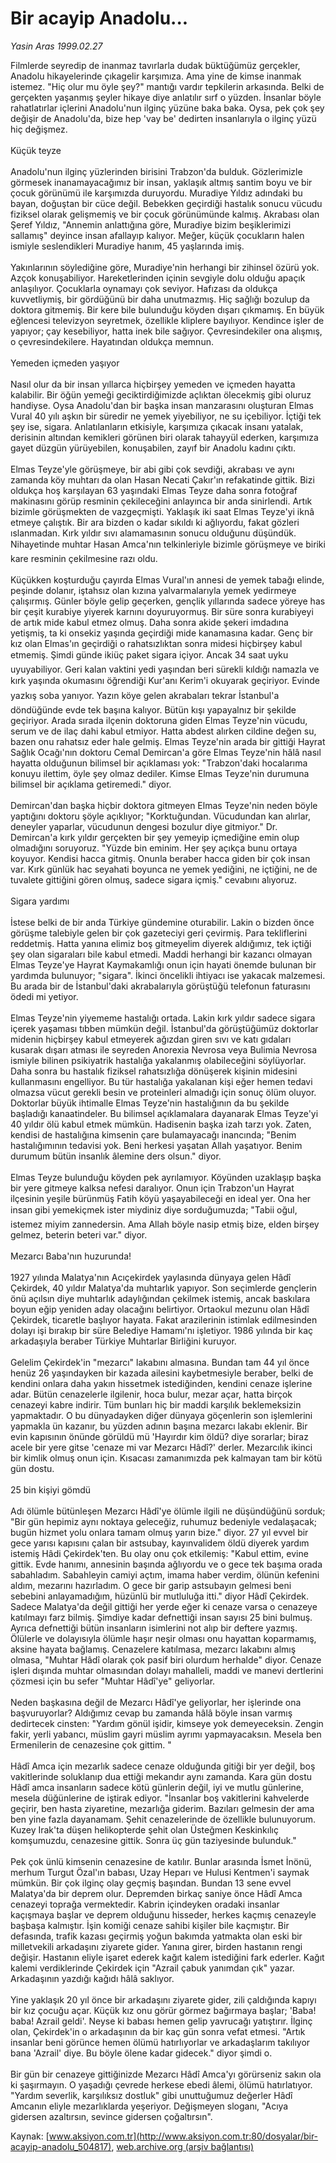 # Bir acayip Anadolu...

*Yasin Aras 1999.02.27*

<div class="pNewsDetailMainContent" itemprop="articleBody">
 Filmlerde seyredip de inanmaz tavırlarla dudak büktüğümüz gerçekler, Anadolu hikayelerinde çıkagelir karşımıza. Ama yine de kimse inanmak istemez. "Hiç olur mu öyle şey?" mantığı vardır tepkilerin arkasında. Belki de gerçekten yaşanmış şeyler hikaye diye anlatılır sırf o yüzden. İnsanlar böyle rahatlatırlar içlerini Anadolu'nun ilginç yüzüne baka baka. Oysa, pek çok şey değişir de Anadolu'da, bize hep 'vay be' dedirten insanlarıyla o ilginç yüzü hiç değişmez.
 <br/>
 <br/>
 Küçük teyze
 <br/>
 <br/>
 Anadolu'nun ilginç yüzlerinden birisini Trabzon'da bulduk. Gözlerimizle görmesek inanamayacağımız bir insan, yaklaşık altmış santim boyu ve bir çocuk görünümü ile karşımızda duruyordu. Muradiye Yıldız adındaki bu bayan, doğuştan bir cüce değil. Bebekken geçirdiği hastalık sonucu vücudu fiziksel olarak gelişmemiş ve bir çocuk görünümünde kalmış. Akrabası olan Şeref Yıldız, "Annemin anlattığına göre, Muradiye bizim beşiklerimizi sallamış" deyince insan afallayıp kalıyor. Meğer, küçük çocukların halen ismiyle seslendikleri Muradiye hanım, 45 yaşlarında imiş.
 <br/>
 <br/>
 Yakınlarının söylediğine göre, Muradiye'nin herhangi bir zihinsel özürü yok. Azçok konuşabiliyor. Hareketlerinden içinin sevgiyle dolu olduğu apaçık anlaşılıyor. Çocuklarla oynamayı çok seviyor. Hafızası da oldukça kuvvetliymiş, bir gördüğünü bir daha unutmazmış. Hiç sağlığı bozulup da doktora gitmemiş. Bir kere bile bulunduğu köyden dışarı çıkmamış. En büyük eğlencesi televizyon seyretmek, özellikle kliplere bayılıyor. Kendince işler de yapıyor; çay kesebiliyor, hatta inek bile sağıyor. Çevresindekiler ona alışmış, o çevresindekilere. Hayatından oldukça memnun.
 <br/>
 <br/>
 Yemeden içmeden yaşıyor
 <br/>
 <br/>
 Nasıl olur da bir insan yıllarca hiçbirşey yemeden ve içmeden hayatta kalabilir. Bir öğün yemeği geciktirdiğimizde açlıktan ölecekmiş gibi oluruz handiyse. Oysa Anadolu'dan bir başka insan manzarasını oluşturan Elmas Vural 40 yılı aşkın bir süredir ne yemek yiyebiliyor, ne su içebiliyor. İçtiği tek şey ise, sigara. Anlatılanların etkisiyle, karşımıza çıkacak insanı yatalak, derisinin altından kemikleri görünen biri olarak tahayyül ederken, karşımıza gayet düzgün yürüyebilen, konuşabilen, zayıf bir Anadolu kadını çıktı.
 <br/>
 <br/>
 Elmas Teyze'yle görüşmeye, bir abi gibi çok sevdiği, akrabası ve aynı zamanda köy muhtarı da olan Hasan Necati Çakır'ın refakatinde gittik. Bizi oldukça hoş karşılayan 63 yaşındaki Elmas Teyze daha sonra fotoğraf makinasını görüp resminin çekileceğini anlayınca bir anda sinirlendi. Artık bizimle görüşmekten de vazgeçmişti. Yaklaşık iki saat Elmas Teyze'yi iknâ etmeye çalıştık. Bir ara bizden o kadar sıkıldı ki ağlıyordu, fakat gözleri ıslanmadan. Kırk yıldır sıvı alamamasının sonucu olduğunu düşündük. Nihayetinde muhtar Hasan Amca'nın telkinleriyle bizimle görüşmeye ve biriki kare resminin çekilmesine razı oldu.
 <br/>
 <br/>
 Küçükken koşturduğu çayırda Elmas Vural'ın annesi de yemek tabağı elinde, peşinde dolanır, iştahsız olan kızına yalvarmalarıyla yemek yedirmeye çalışırmış. Günler böyle gelip geçerken, gençlik yıllarında sadece yöreye has bir çeşit kurabiye yiyerek karnını doyuruyormuş. Bir süre sonra kurabiyeyi de artık mide kabul etmez olmuş. Daha sonra akide şekeri imdadına yetişmiş, ta ki onsekiz yaşında geçirdiği mide kanamasına kadar. Genç bir kız olan Elmas'ın geçirdiği o rahatsızlıktan sonra midesi hiçbirşey kabul etmemiş. Şimdi günde ikiüç paket sigara içiyor. Ancak 34 saat uyku uyuyabiliyor. Geri kalan vaktini yedi yaşından beri sürekli kıldığı namazla ve kırk yaşında okumasını öğrendiği Kur'anı Kerim'i okuyarak geçiriyor. Evinde yazkış soba yanıyor. Yazın köye gelen akrabaları tekrar İstanbul'a döndüğünde evde tek başına kalıyor. Bütün kışı yapayalnız bir şekilde geçiriyor. Arada sırada ilçenin doktoruna giden Elmas Teyze'nin vücudu, serum ve de ilaç dahi kabul etmiyor. Hatta abdest alırken cildine değen su, bazen onu rahatsız eder hale gelmiş. Elmas Teyze'nin arada bir gittiği Hayrat Sağlık Ocağı'nın doktoru Cemal Demircan'a göre Elmas Teyze'nin hâlâ nasıl hayatta olduğunun bilimsel bir açıklaması yok: "Trabzon'daki hocalarıma konuyu ilettim, öyle şey olmaz dediler. Kimse Elmas Teyze'nin durumuna bilimsel bir açıklama getiremedi." diyor.
 <br/>
 <br/>
 Demircan'dan başka hiçbir doktora gitmeyen Elmas Teyze'nin neden böyle yaptığını doktoru şöyle açıklıyor; "Korktuğundan. Vücudundan kan alırlar, deneyler yaparlar, vücudunun dengesi bozulur diye gitmiyor." Dr. Demircan'a kırk yıldır gerçekten bir şey yemeyip içmediğine emin olup olmadığını soruyoruz. "Yüzde bin eminim. Her şey açıkça bunu ortaya koyuyor. Kendisi hacca gitmiş. Onunla beraber hacca giden bir çok insan var. Kırk günlük hac seyahati boyunca ne yemek yediğini, ne içtiğini, ne de tuvalete gittiğini gören olmuş, sadece sigara içmiş." cevabını alıyoruz.
 <br/>
 <br/>
 Sigara yardımı
 <br/>
 <br/>
 İstese belki de bir anda Türkiye gündemine oturabilir. Lakin o bizden önce görüşme talebiyle gelen bir çok gazeteciyi geri çevirmiş. Para tekliflerini reddetmiş. Hatta yanına elimiz boş gitmeyelim diyerek aldığımız, tek içtiği şey olan  sigaraları bile kabul etmedi. Maddi herhangi bir kazancı olmayan Elmas Teyze'ye Hayrat Kaymakamlığı onun için hayati önemde bulunan bir yardımda bulunuyor; "sigara". İkinci öncelikli ihtiyacı ise yakacak malzemesi. Bu arada bir de İstanbul'daki akrabalarıyla görüştüğü telefonun faturasını ödedi mi yetiyor.
 <br/>
 <br/>
 Elmas Teyze'nin yiyememe hastalığı ortada. Lakin kırk yıldır sadece sigara içerek yaşaması tıbben mümkün değil. İstanbul'da görüştüğümüz doktorlar midenin hiçbirşey kabul etmeyerek ağızdan giren sıvı ve katı gıdaları kusarak dışarı atması ile seyreden Anorexia Nevrosa veya Bulimia Nevrosa ismiyle bilinen psikiyatrik hastalığa yakalanmış olabileceğini söylüyorlar. Daha sonra bu hastalık fiziksel rahatsızlığa dönüşerek kişinin midesini kullanmasını engelliyor. Bu tür hastalığa yakalanan kişi eğer hemen tedavi olmazsa vücut gerekli besin ve proteinleri almadığı için sonuç ölüm oluyor. Doktorlar büyük ihtimalle Elmas Teyze'nin hastalığının da bu şekilde başladığı kanaatindeler. Bu bilimsel açıklamalara dayanarak Elmas Teyze'yi 40 yıldır ölü kabul etmek mümkün. Hadisenin başka izah tarzı yok. Zaten, kendisi de hastalığına kimsenin çare bulamayacağı inancında; "Benim hastalığımının tedavisi yok. Beni herkesi yaşatan Allah yaşatıyor. Benim durumum bütün insanlık âlemine ders olsun." diyor.
 <br/>
 <br/>
 Elmas Teyze bulunduğu köyden pek ayrılamıyor. Köyünden uzaklaşıp başka bir yere gitmeye kalksa nefesi daralıyor. Onun için Trabzon'un Hayrat ilçesinin yeşile bürünmüş Fatih köyü yaşayabileceği en ideal yer. Ona her insan gibi yemekiçmek ister miydiniz diye sorduğumuzda; "Tabii oğul, istemez miyim zannedersin. Ama Allah böyle nasip etmiş bize, elden birşey gelmez, beterin beteri var." diyor.
 <br/>
 <br/>
 Mezarcı Baba'nın huzurunda!
 <br/>
 <br/>
 1927 yılında Malatya'nın Acıçekirdek yaylasında dünyaya gelen Hâdî Çekirdek, 40 yıldır Malatya'da muhtarlık yapıyor. Son seçimlerde gençlerin önü açılsın diye muhtarlık adaylığından çekilmek istemiş, ancak baskılara boyun eğip yeniden aday olacağını belirtiyor. Ortaokul mezunu olan Hâdî Çekirdek, ticaretle başlıyor hayata. Fakat arazilerinin istimlak edilmesinden dolayı işi bırakıp bir süre Belediye Hamamı'nı işletiyor. 1986 yılında bir kaç arkadaşıyla beraber Türkiye Muhtarlar Birliğini kuruyor.
 <br/>
 <br/>
 Gelelim Çekirdek'in "mezarcı" lakabını almasına. Bundan tam 44 yıl önce henüz 26 yaşındayken bir kazada ailesini kaybetmesiyle beraber, belki de kendini onlara daha yakın hissetmek istediğinden, kendini cenaze işlerine adar. Bütün cenazelerle ilgilenir, hoca bulur, mezar açar, hatta birçok cenazeyi kabre indirir. Tüm bunları hiç bir maddi karşılık beklemeksizin yapmaktadır. O bu dünyadayken diğer dünyaya göçenlerin son işlemlerini yapmakla ün kazanır, bu yüzden adının başına mezarcı lakabı eklenir. Bir evin kapısının önünde görüldü mü 'Hayırdır kim öldü? diye sorarlar; biraz acele bir yere gitse 'cenaze mi var Mezarcı Hâdî?' derler. Mezarcılık ikinci bir kimlik olmuş onun için. Kısacası zamanımızda pek kalmayan tam bir kötü gün dostu.
 <br/>
 <br/>
 25 bin kişiyi gömdü
 <br/>
 <br/>
 Adı ölümle bütünleşen Mezarcı Hâdî'ye ölümle ilgili ne düşündüğünü sorduk; "Bir gün hepimiz aynı noktaya geleceğiz, ruhumuz bedeniyle vedalaşacak; bugün hizmet yolu onlara tamam olmuş yarın bize." diyor. 27 yıl evvel bir gece yarısı kapısını çalan bir astsubay, kayınvalidem öldü diyerek yardım istemiş Hâdi Çekirdek'ten. Bu olay onu çok etkilemiş: "Kabul ettim, evine gittik. Evde hanımı, annesinin başında ağlıyordu ve o gece tek başıma orada sabahladım. Sabahleyin camiyi açtım, imama haber verdim, ölünün kefenini aldım, mezarını hazırladım. O gece bir garip astsubayın gelmesi beni sebebini anlayamadığım, hüzünlü bir mutluluğa itti." diyor Hâdî Çekirdek. Sadece Malatya'da değil gittiği her yerde eğer ki cenaze varsa o cenazeye katılmayı farz bilmiş. Şimdiye kadar defnettiği insan sayısı 25 bini bulmuş. Ayrıca defnettiği bütün insanların isimlerini not alıp bir deftere yazmış. Ölülerle ve dolayısıyla ölümle haşır neşir olması onu hayattan koparmamış, aksine hayata bağlamış. Cenazelere katılmasa, mezarcı lakabını almış olmasa, "Muhtar Hâdî olarak çok pasif biri olurdum herhalde" diyor. Cenaze işleri dışında muhtar olmasından dolayı mahalleli, maddi ve manevi dertlerini çözmesi için bu sefer "Muhtar Hâdî'ye" geliyorlar.
 <br/>
 <br/>
 Neden başkasına değil de Mezarcı Hâdî'ye geliyorlar, her işlerinde ona başvuruyorlar? Aldığımız cevap bu zamanda hâlâ böyle insan varmış dedirtecek cinsten: "Yardım gönül işidir, kimseye yok  demeyeceksin. Zengin fakir, yerli yabancı, müslim gayri müslim ayrımı yapmayacaksın. Mesela ben Ermenilerin de cenazesine çok gittim. "
 <br/>
 <br/>
 Hâdî Amca için mezarlık sadece cenaze olduğunda gitiği bir yer değil, boş vakitlerinde soluklanıp dua ettiği mekandır aynı zamanda. Kara gün dostu Hâdî amca insanların sadece kötü günlerin değil, iyi ve mutlu günlerine, mesela düğünlerine de iştirak ediyor. "İnsanlar boş vakitlerini kahvelerde geçirir, ben hasta ziyaretine, mezarlığa giderim. Bazıları gelmesin der ama ben yine fazla dayanamam. Şehit cenazelerinde de özellikle bulunuyorum. Kuzey Irak'ta düşen helikopterde şehit olan Üsteğmen Keskinkılıç komşumuzdu, cenazesine gittik. Sonra üç gün taziyesinde bulunduk."
 <br/>
 <br/>
 Pek çok ünlü kimsenin cenazesine de katılır. Bunlar arasında İsmet İnönü, merhum Turgut Özal'ın babası, Uzay Heparı ve Hulusi Kentmen'i saymak mümkün. Bir çok ilginç olay geçmiş başından. Bundan 13 sene evvel Malatya'da bir deprem olur. Depremden birkaç saniye önce Hâdî Amca cenazeyi toprağa vermektedir. Kabrin içindeyken oradaki insanlar kaçışmaya başlar ve deprem olduğunu hisseder, herkes kaçmış cenazeyle başbaşa kalmıştır. İşin komiği cenaze sahibi kişiler bile kaçmıştır. Bir defasında, trafik kazası geçirmiş yoğun bakımda yatmakta olan eski bir milletvekili arkadaşını ziyarete gider. Yanına girer, birden hastanın rengi değişir. Hastanın eliyle işaret ederek kağıt kalem istediğini fark ederler. Kağıt kalemi verdiklerinde Çekirdek için "Azrail çabuk yanımdan çık" yazar.  Arkadaşının yazdığı kağıdı hâlâ saklıyor.
 <br/>
 <br/>
 Yine yaklaşık 20 yıl önce bir arkadaşını ziyarete gider, zili çaldığında kapıyı bir kız çocuğu açar. Küçük kız onu görür görmez bağırmaya başlar; 'Baba! baba! Azrail geldi'. Neyse ki babası hemen gelip yavrucağı yatıştırır. İlginç olan, Çekirdek'in o arkadaşının da bir kaç gün sonra vefat etmesi. "Artık insanlar beni görünce hemen ölümü hatırlıyorlar ve arkadaşlarım takılıyor bana 'Azrail' diye. Bu böyle ölene kadar gidecek." diyor şimdi o.
 <br/>
 <br/>
 Bir gün bir cenazeye gittiğinizde Mezarcı Hâdî Amca'yı görürseniz sakın ola ki şaşırmayın. O yaşadığı çevrede herkese ebedi âlemi, ölümü hatırlatıyor. "Yardım severlik, karşılıksız dostluk" gibi unuttuğumuz değerler Hâdî Amcanın eliyle mezarlıklarda yeşeriyor. Değişmeyen sloganı, "Acıya gidersen azaltırsın, sevince gidersen çoğaltırsın".
 <br/>
</div>


Kaynak: [www.aksiyon.com.tr](http://www.aksiyon.com.tr:80/dosyalar/bir-acayip-anadolu_504817), [web.archive.org (arşiv bağlantısı)](http://web.archive.org/web/20150828004236/http://www.aksiyon.com.tr:80/dosyalar/bir-acayip-anadolu_504817)
